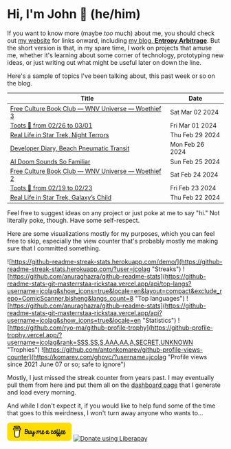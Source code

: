 # Hi, I'm John 👋 (he/him)

If you want to know more (maybe *too* much) about me, you should check out [my website](https://john.colagioia.net/) for links onward, including [my blog, **Entropy Arbitrage**](https://john.colagioia.net/blog).  But the short version is that, in my spare time, I work on projects that amuse me, whether it's learning about some corner of technology, prototyping new ideas, or just writing out what might be useful later on down the line.

Here's a sample of topics I've been talking about, this past week or so on the blog.

|Title|Date|
|-----|-------|
|[Free Culture Book Club — WNV Universe — Woethief 3](https://john.colagioia.net/blog/2024/03/02/wnv-universe-3.html)|Sat Mar 02 2024|
|[Toots 🦣 from 02/26 to 03/01](https://john.colagioia.net/blog/2024/03/01/week.html)|Fri Mar 01 2024|
|[Real Life in Star Trek, Night Terrors](https://john.colagioia.net/blog/2024/02/29/night-terrors.html)|Thu Feb 29 2024|
|[Developer Diary, Beach Pneumatic Transit](https://john.colagioia.net/blog/2024/02/26/beach.html)|Mon Feb 26 2024|
|[AI Doom Sounds So Familiar](https://john.colagioia.net/blog/2024/02/25/ai-doom.html)|Sun Feb 25 2024|
|[Free Culture Book Club — WNV Universe — Woethief 2](https://john.colagioia.net/blog/2024/02/24/wnv-universe-2.html)|Sat Feb 24 2024|
|[Toots 🦣 from 02/19 to 02/23](https://john.colagioia.net/blog/2024/02/23/week.html)|Fri Feb 23 2024|
|[Real Life in Star Trek, Galaxy’s Child](https://john.colagioia.net/blog/2024/02/22/galaxy-s-child.html)|Thu Feb 22 2024|

Feel free to suggest ideas on any project or just poke at me to say "hi." Not literally poke, though. Have some self-respect.

Here are some visualizations mostly for my purposes, which you can feel free to skip, especially the view counter that's probably mostly me making sure that I committed something.

![https://github-readme-streak-stats.herokuapp.com/demo/](https://github-readme-streak-stats.herokuapp.com/?user=jcolag "Streaks")
![https://github.com/anuraghazra/github-readme-stats](https://github-readme-stats-git-masterrstaa-rickstaa.vercel.app/api/top-langs?username=jcolag&show_icons=true&locale=en&layout=compact&exclude_repo=ComicScanner,bisheng&langs_count=8 "Top languages")
![https://github.com/anuraghazra/github-readme-stats](https://github-readme-stats-git-masterrstaa-rickstaa.vercel.app/api?username=jcolag&show_icons=true&locale=en "Statistics")
![https://github.com/ryo-ma/github-profile-trophy](https://github-profile-trophy.vercel.app/?username=jcolag&rank=SSS,SS,S,AAA,AA,A,SECRET,UNKNOWN "Trophies")
![https://github.com/antonkomarev/github-profile-views-counter](https://komarev.com/ghpvc/?username=jcolag "Profile views since 2021 June 07 or so; safe to ignore")

Mostly, I just missed the streak counter from years past.  I may eventually pull them from here and put them all on the [dashboard page](https://github.com/jcolag/dash) that I generate and load every morning.

And while I don't expect it, if you would like to help fund some of the time that goes to this weirdness, I won't turn away anyone who wants to...

[<img src="images/default-yellow.png" alt="Buy Me a Coffee" width="150px"/>](https://www.buymeacoffee.com/jcolag)
<a href="https://liberapay.com/jcolag/donate"><img alt="Donate using Liberapay" src="https://liberapay.com/assets/widgets/donate.svg"></a>
